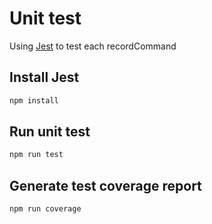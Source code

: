 # Unit test

Using [Jest](https://jestjs.io/docs/expect#tomatchobjectobject) to test each recordCommand

## Install Jest

```bash
npm install
```

## Run unit test

```bash
npm run test
```

## Generate test coverage report

```bash
npm run coverage
```
